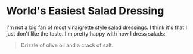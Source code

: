 # World's Easiest Salad Dressing

I'm not a big fan of most vinaigrette style salad dressings.  I think it's
that I just don't like the taste.  I'm pretty happy with how I dress salads:

> Drizzle of olive oil and a crack of salt.
